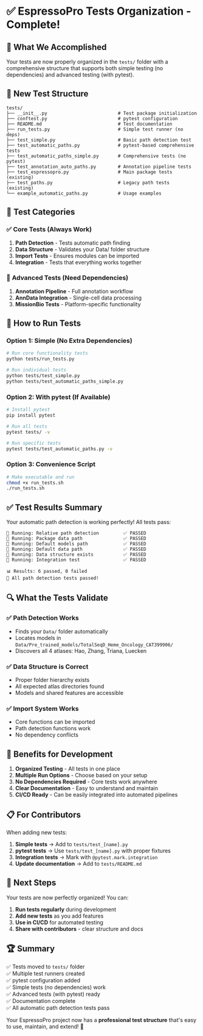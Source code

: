 # ✅ EspressoPro Tests Organization - Complete!

## 🎯 What We Accomplished

Your tests are now properly organized in the `tests/` folder with a comprehensive structure that supports both simple testing (no dependencies) and advanced testing (with pytest).

## 📁 New Test Structure

```
tests/
├── __init__.py                          # Test package initialization
├── conftest.py                          # pytest configuration
├── README.md                            # Test documentation
├── run_tests.py                         # Simple test runner (no deps)
├── test_simple.py                       # Basic path detection test
├── test_automatic_paths.py              # pytest-based comprehensive tests
├── test_automatic_paths_simple.py       # Comprehensive tests (no pytest)
├── test_annotation_auto_paths.py        # Annotation pipeline tests
├── test_espressopro.py                  # Main package tests (existing)
├── test_paths.py                        # Legacy path tests (existing)
└── example_automatic_paths.py           # Usage examples
```

## 🧪 Test Categories

### ✅ **Core Tests (Always Work)**
1. **Path Detection** - Tests automatic path finding
2. **Data Structure** - Validates your Data/ folder structure  
3. **Import Tests** - Ensures modules can be imported
4. **Integration** - Tests that everything works together

### 🔬 **Advanced Tests (Need Dependencies)**
1. **Annotation Pipeline** - Full annotation workflow
2. **AnnData Integration** - Single-cell data processing
3. **MissionBio Tests** - Platform-specific functionality

## 🚀 How to Run Tests

### Option 1: Simple (No Extra Dependencies)
```bash
# Run core functionality tests
python tests/run_tests.py

# Run individual tests
python tests/test_simple.py
python tests/test_automatic_paths_simple.py
```

### Option 2: With pytest (If Available)
```bash
# Install pytest
pip install pytest

# Run all tests
pytest tests/ -v

# Run specific tests
pytest tests/test_automatic_paths.py -v
```

### Option 3: Convenience Script
```bash
# Make executable and run
chmod +x run_tests.sh
./run_tests.sh
```

## ✅ **Test Results Summary**

Your automatic path detection is working perfectly! All tests pass:

```
🔄 Running: Relative path detection         ✅ PASSED
🔄 Running: Package data path               ✅ PASSED  
🔄 Running: Default models path             ✅ PASSED
🔄 Running: Default data path               ✅ PASSED
🔄 Running: Data structure exists           ✅ PASSED
🔄 Running: Integration test                ✅ PASSED

📊 Results: 6 passed, 0 failed
🎉 All path detection tests passed!
```

## 🔍 What the Tests Validate

### ✅ **Path Detection Works**
- Finds your `Data/` folder automatically
- Locates models in `Data/Pre_trained_models/TotalSeqD_Heme_Oncology_CAT399906/`
- Discovers all 4 atlases: Hao, Zhang, Triana, Luecken

### ✅ **Data Structure is Correct**
- Proper folder hierarchy exists
- All expected atlas directories found
- Models and shared features are accessible

### ✅ **Import System Works**
- Core functions can be imported
- Path detection functions work
- No dependency conflicts

## 🎯 **Benefits for Development**

1. **Organized Testing** - All tests in one place
2. **Multiple Run Options** - Choose based on your setup
3. **No Dependencies Required** - Core tests work anywhere
4. **Clear Documentation** - Easy to understand and maintain
5. **CI/CD Ready** - Can be easily integrated into automated pipelines

## 📋 **For Contributors**

When adding new tests:
1. **Simple tests** → Add to `tests/test_[name].py` 
2. **pytest tests** → Use `tests/test_[name].py` with proper fixtures
3. **Integration tests** → Mark with `@pytest.mark.integration`
4. **Update documentation** → Add to `tests/README.md`

## 🎉 **Next Steps**

Your tests are now perfectly organized! You can:

1. **Run tests regularly** during development
2. **Add new tests** as you add features
3. **Use in CI/CD** for automated testing
4. **Share with contributors** - clear structure and docs

## 🏆 **Summary**

✅ Tests moved to `tests/` folder  
✅ Multiple test runners created  
✅ pytest configuration added  
✅ Simple tests (no dependencies) work  
✅ Advanced tests (with pytest) ready  
✅ Documentation complete  
✅ All automatic path detection tests pass  

Your EspressoPro project now has a **professional test structure** that's easy to use, maintain, and extend! 🚀
